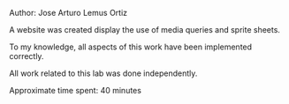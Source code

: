
Author: Jose Arturo Lemus Ortiz

A website was created display the use of media queries and sprite sheets.

To my knowledge, all aspects of this work have been implemented correctly.

All work related to this lab was done independently.

Approximate time spent: 40 minutes
